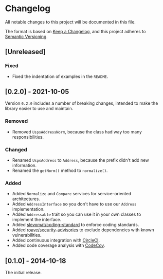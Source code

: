 # Changelog

All notable changes to this project will be documented in this file.

The format is based on [Keep a Changelog](https://keepachangelog.com/en/1.0.0/),
and this project adheres to [Semantic Versioning](https://semver.org/spec/v2.0.0.html).

## [Unreleased]

### Fixed

- Fixed the indentation of examples in the `README`.

## [0.2.0] - 2021-10-05

Version `0.2.0` includes a number of breaking changes, intended to make the library easier to use and maintain.

### Removed

- Removed `UspsAddressNorm`, because the class had way too many responsibilities.

### Changed

- Renamed `UspsAddress` to `Address`, because the prefix didn't add new information.
- Renamed the `getNorm()` method to `normalize()`.

### Added

- Added `Normalize` and `Compare` services for service-oriented architectures.
- Added `AddressInterface` so you don't have to use our `Address` implementation.
- Added `Addressable` trait so you can use it in your own classes to implement the interface.
- Added [slevomat/coding-standard](https://github.com/slevomat/coding-standard) to enforce coding standards.
- Added [roave/security-advisories](https://github.com/Roave/SecurityAdvisories) to exclude dependencies with known vulnerabilities.
- Added continuous integration with [CircleCI](https://circleci.com/gh/jstewmc/usps-address).
- Added code coverage analysis with [CodeCov](https://codecov.io/gh/jstewmc/usps-address).

## [0.1.0] - 2014-10-18

The initial release.
